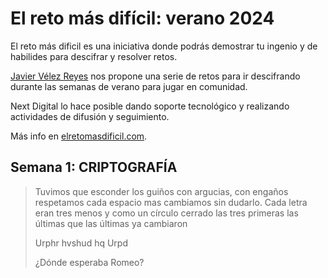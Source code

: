 # El reto más difícil: verano 2024

El reto más dificil es una iniciativa donde podrás demostrar tu ingenio y de habilides para descifrar y resolver retos.

[Javier Vélez Reyes](https://www.linkedin.com/in/javiervelezreyes/) nos propone una serie de retos para ir descifrando durante las semanas de verano para jugar en comunidad.

Next Digital lo hace posible dando soporte tecnológico y realizando actividades de difusión y seguimiento.

Más info en [elretomasdificil.com](https://elretomasdificil.com/).

## Semana 1: CRIPTOGRAFÍA

> Tuvimos que esconder los guiños
> con argucias, con engaños
> respetamos cada espacio
> mas cambiamos sin dudarlo.
> Cada letra eran tres menos
> y como un círculo cerrado
> las tres primeras las últimas
> que las últimas ya cambiaron
> 
> Urphr hvshud hq Urpd
> 
> ¿Dónde esperaba Romeo?

